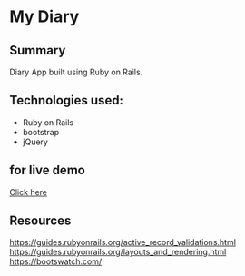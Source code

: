 # My Diary 


## Summary

Diary App built using Ruby on Rails. 

## Technologies used: 
- Ruby on Rails 
- bootstrap 
- jQuery 

## for live demo 

[Click here](https://nadasdiary.herokuapp.com/)

## Resources 

https://guides.rubyonrails.org/active_record_validations.html 
https://guides.rubyonrails.org/layouts_and_rendering.html
https://bootswatch.com/ 


